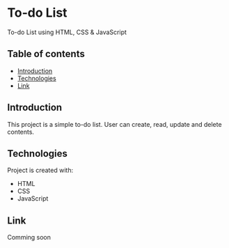 # To-do List
 To-do List using HTML, CSS & JavaScript

## Table of contents
* [Introduction](#introduction)
* [Technologies](#technologies)
* [Link](#link)

## Introduction
This project is a simple to-do list. User can create, read, update and delete contents.
	
## Technologies
Project is created with:
* HTML
* CSS
* JavaScript
	
## Link
Comming soon

